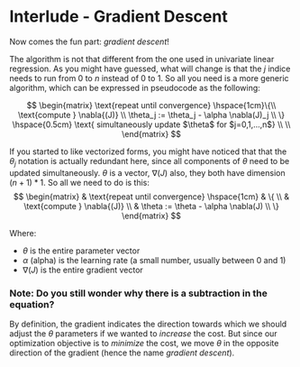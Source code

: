 # Interlude - Gradient Descent
Now comes the fun part: _gradient descent_!  

The algorithm is not that different from the one used in univariate linear regression. As you might have guessed, what will change is that the $j$ indice needs to run from $0$ to $n$ instead of $0$ to $1$. So all you need is a more generic algorithm, which can be expressed in pseudocode as the following:

$$
\begin{matrix}
\text{repeat until convergence} \hspace{1cm}\{\\
    \text{compute } \nabla{(J)}  \\
	\theta_j := \theta_j - \alpha \nabla(J)_j  \\ 
	\} \hspace{0.5cm} \text{ simultaneously update $\theta$ for $j=0,1,...,n$}  \\ 
    \\
\end{matrix}
$$

If you started to like vectorized forms, you might have noticed that that the $\theta_j$ notation is actually redundant here, since all components of $\theta$ need to be updated simultaneously. $\theta$ is a vector, $\nabla{(J)}$ also, they both have dimension $(n+1) * 1$. So all we need to do is this:  
$$
\begin{matrix}
    &   \text{repeat until convergence} \hspace{1cm} &  \{  \\
    &   \text{compute } \nabla{(J)}  \\
    &	\theta := \theta - \alpha \nabla(J)                 \\ 
\} 
\end{matrix}
$$

Where:
- $\theta$ is the entire parameter vector
- $\alpha$ (alpha) is the learning rate (a small number, usually between 0 and 1)
- $\nabla{(J)}$ is the entire gradient vector

### Note: Do you still wonder why there is a subtraction in the equation?  
By definition, the gradient indicates the direction towards which we should adjust the $\theta$ parameters if we wanted to *increase* the cost. But since our optimization objective is to *minimize* the cost, we move $\theta$ in the opposite direction of the gradient (hence the name *gradient descent*).